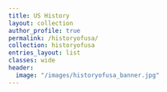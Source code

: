 ```yaml
---
title: US History
layout: collection
author_profile: true
permalink: /historyofusa/
collection: historyofusa
entries_layout: list
classes: wide
header:
  image: "/images/historyofusa_banner.jpg"
---
```

